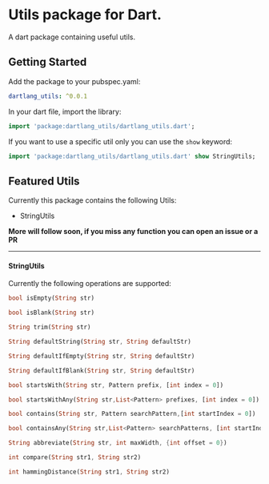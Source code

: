# Utils package for Dart.

A dart package containing useful utils.

## Getting Started

 Add the package to your pubspec.yaml:

 ```yaml
 dartlang_utils: ^0.0.1
 ```
 
 In your dart file, import the library:

 ```Dart
import 'package:dartlang_utils/dartlang_utils.dart';
 ```
 If you want to use a specific util only you can use the `show` keyword:

 ```Dart
import 'package:dartlang_utils/dartlang_utils.dart' show StringUtils;
 ```


## Featured Utils

Currently this package contains the following Utils: 

* StringUtils

**More will follow soon, if you miss any function you can open an issue or a PR**

---

#### StringUtils

Currently the following operations are supported: 

```dart
bool isEmpty(String str)

bool isBlank(String str)

String trim(String str)

String defaultString(String str, String defaultStr)

String defaultIfEmpty(String str, String defaultStr)

String defaultIfBlank(String str, String defaultStr)

bool startsWith(String str, Pattern prefix, [int index = 0])

bool startsWithAny(String str,List<Pattern> prefixes, [int index = 0])

bool contains(String str, Pattern searchPattern,[int startIndex = 0])

bool containsAny(String str,List<Pattern> searchPatterns, [int startIndex = 0])

String abbreviate(String str, int maxWidth, {int offset = 0})

int compare(String str1, String str2)

int hammingDistance(String str1, String str2)
```